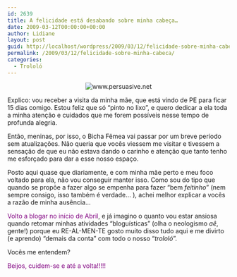 ```yaml
---
id: 2639
title: A felicidade está desabando sobre minha cabeça…
date: 2009-03-12T00:00:00+00:00
author: Lidiane
layout: post
guid: http://localhost/wordpress/2009/03/12/felicidade-sobre-minha-cabeca/
permalink: /2009/03/12/felicidade-sobre-minha-cabeca/
categories:
  - Trololó
---
```

<p style="text-align: center;">
  <img class="aligncenter" title="www.persuasive.net" src="http://www.persuasive.net/wp-content/uploads/2008/12/happiness.jpg" alt="www.persuasive.net" />
</p>

Explico: vou receber a visita da minha mãe, que está vindo de PE para ficar 15 dias comigo. Estou feliz que só “pinto no lixo”, e quero dedicar a ela toda a minha atenção e cuidados que me forem possíveis nesse tempo de profunda alegria.

Então, meninas, por isso, o Bicha Fêmea vai passar por um breve período sem atualizações. Não queria que vocês viessem me visitar e tivessem a sensação de que eu não estava dando o carinho e atenção que tanto tenho me esforçado para dar a esse nosso espaço.[](http://www.trololodemulher.com.br/blog/wp-content/uploads/2009/03/clip-image00168.gif)

Posto aqui quase que diariamente[](http://www.trololodemulher.com.br/blog/wp-content/uploads/2009/03/clip-image001105.gif), e com minha mãe perto e meu foco voltado para ela, não vou conseguir manter isso.[](http://www.trololodemulher.com.br/blog/wp-content/uploads/2009/03/clip-image00187.gif) Como sou do tipo que quando se propõe a fazer algo se empenha para fazer “bem _feitinho_” (nem sempre consigo, isso também é verdade… [](http://www.trololodemulher.com.br/blog/wp-content/uploads/2009/03/clip-image001124.gif)), achei melhor explicar a vocês a razão de minha ausência…

<span style="color: #800080;">Volto a blogar no início de Abril</span>, e já imagino o quanto vou estar ansiosa quando retomar minhas atividades “bloguísticas” (olha o neologismo _aê_, gente!) porque eu RE-AL-MEN-TE gosto muito disso tudo aqui e me divirto (e aprendo) “demais da conta” com todo o nosso “_trololó_”. [](http://www.trololodemulher.com.br/blog/wp-content/uploads/2009/03/clip-image00149.gif)

Vocês me entendem?[](http://www.trololodemulher.com.br/blog/wp-content/uploads/2009/03/clip-image00127.gif)

<span style="color: #800080;">Beijos, cuidem-se e até a volta!!!!!</span>